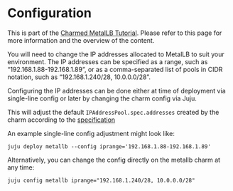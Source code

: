 # Configuration

This is part of the [Charmed MetalLB Tutorial](/t/charmed-metalb-tutorial-overview/11359?channel=1.28/stable). Please refer to this page for more information and the overview of the content.

You will need to change the IP addresses allocated to MetalLB to suit your environment. The IP addresses can be specified as a range, such as “192.168.1.88-192.168.1.89”, or as a comma-separated list of pools in CIDR notation, such as “192.168.1.240/28, 10.0.0.0/28”.

Configuring the IP addresses can be done either at time of deployment via single-line config or later by changing the charm config via Juju.

This will adjust the default `IPAddressPool.spec.addresses` created by the charm according to the [specification](https://metallb.universe.tf/configuration/_advanced_ipaddresspool_configuration/)

An example single-line config adjustment might look like:

```shell
juju deploy metallb --config iprange='192.168.1.88-192.168.1.89'
```

Alternatively, you can change the config directly on the metallb charm at any time:

```shell
juju config metallb iprange="192.168.1.240/28, 10.0.0.0/28"
```

